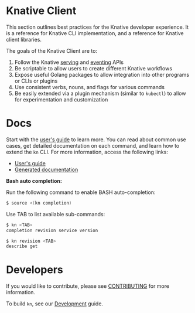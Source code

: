 # Knative Client

This section outlines best practices for the Knative developer experience. It is a reference for Knative CLI
implementation, and a reference for Knative client libraries.

The goals of the Knative Client are to:

1. Follow the Knative [serving](https://github.com/knative/serving) and [eventing](https://github.com/knative/eventing) APIs
2. Be scriptable to allow users to create different Knative workflows
3. Expose useful Golang packages to allow integration into other programs or CLIs or plugins
4. Use consistent verbs, nouns, and flags for various commands
5. Be easily extended via a plugin mechanism (similar to `kubectl`) to allow for experimentation and customization

# Docs

Start with the [user's guide](docs/README.md) to learn more. You can read about common use cases, get detailed documentation on each command, and learn how to extend the `kn` CLI. For more information, access the following links:

* [User's guide](docs/README.md)
* [Generated documentation](docs/cmd/kn.md)

**Bash auto completion:**

Run the following command to enable BASH auto-completion:

```sh
$ source <(kn completion)
```

Use TAB to list available sub-commands:

```sh
$ kn <TAB>
completion revision service version

$ kn revision <TAB>
describe get
```

# Developers

If you would like to contribute, please see
[CONTRIBUTING](https://knative.dev/contributing/)
for more information.

To build `kn`, see our [Development](DEVELOPMENT.md) guide.
